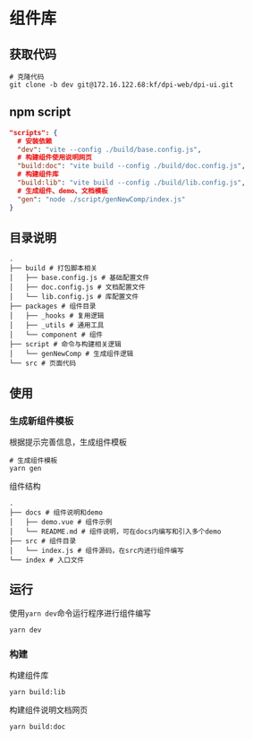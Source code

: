 # 组件库

## 获取代码

```shell
# 克隆代码
git clone -b dev git@172.16.122.68:kf/dpi-web/dpi-ui.git
```

##  npm script

```json
"scripts": {
  # 安装依赖
  "dev": "vite --config ./build/base.config.js",
  # 构建组件使用说明网页
  "build:doc": "vite build --config ./build/doc.config.js",
  # 构建组件库
  "build:lib": "vite build --config ./build/lib.config.js",
  # 生成组件、demo、文档模板
  "gen": "node ./script/genNewComp/index.js"
}
```

## 目录说明

```shell
.
├── build # 打包脚本相关
│   ├── base.config.js # 基础配置文件
│   ├── doc.config.js # 文档配置文件
│   └── lib.config.js # 库配置文件
├── packages # 组件目录
│   ├── _hooks # 复用逻辑
│   ├── _utils # 通用工具
│   └── component # 组件
├── script # 命令与构建相关逻辑
│   └── genNewComp # 生成组件逻辑
└── src # 页面代码
```

## 使用

### 生成新组件模板

根据提示完善信息，生成组件模板

```shell
# 生成组件模板
yarn gen
```

组件结构

```shell
.
├── docs # 组件说明和demo
│   ├── demo.vue # 组件示例
│   └── README.md # 组件说明，可在docs内编写和引入多个demo
├── src # 组件目录
│   └── index.js # 组件源码，在src内进行组件编写
└── index # 入口文件
```

## 运行

使用`yarn dev`命令运行程序进行组件编写

```shell
yarn dev
```

### 构建

构建组件库

```shell
yarn build:lib
```

构建组件说明文档网页

```shell
yarn build:doc
```

